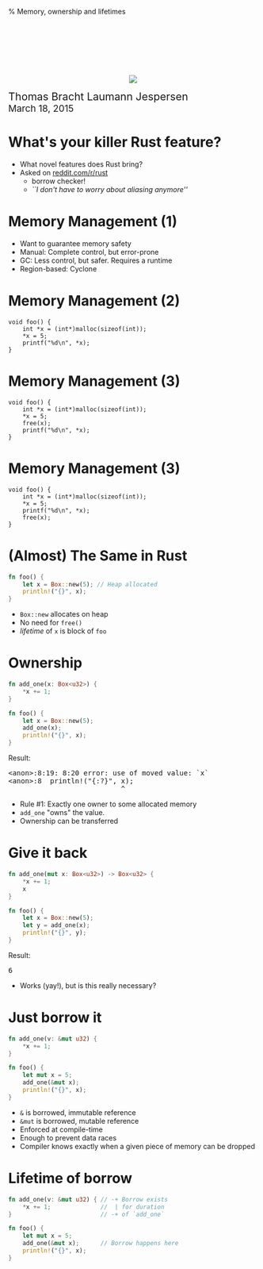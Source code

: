 % Memory, ownership and lifetimes

<div style="text-align: center; margin-top: 120px">
<img src="http://www.rust-lang.org/logos/rust-logo-256x256-blk.png">
</div>

<span style="font-size: 16pt">Thomas Bracht Laumann Jespersen</span>
<br>
<span style="font-size: 14pt">March 18, 2015</span>

# What's your killer Rust feature?

- What novel features does Rust bring?
- Asked on [reddit.com/r/rust](https://www.reddit.com/r/rust/comments/2x0h17/whats_your_killer_rust_feature/)
  * borrow checker!
  * _``I don't have to worry about aliasing anymore''_

# Memory Management (1)

* Want to guarantee memory safety
* Manual: Complete control, but error-prone
* GC: Less control, but safer. Requires a runtime
* Region-based: Cyclone

# Memory Management (2)
```
void foo() {
    int *x = (int*)malloc(sizeof(int));
	*x = 5;
	printf("%d\n", *x);
}
```

# Memory Management (3)
```
void foo() {
	int *x = (int*)malloc(sizeof(int));
	*x = 5;
	free(x);
	printf("%d\n", *x);
}

```

# Memory Management (3)
```
void foo() {
	int *x = (int*)malloc(sizeof(int));
	*x = 5;
	printf("%d\n", *x);
    free(x);
}

```

# (Almost) The Same in Rust

```rust
fn foo() {
    let x = Box::new(5); // Heap allocated
	println!("{}", x);
}
```
* `Box::new` allocates on heap
* No need for `free()`
* _lifetime_ of `x` is block of `foo`

# Ownership
```rust
fn add_one(x: Box<u32>) {
	*x += 1;
}

fn foo() {
    let x = Box::new(5);
	add_one(x);
	println!("{}", x);
}
```
Result:
<pre>
&lt;anon&gt;:8:19: 8:20 error: use of moved value: `x`
&lt;anon&gt;:8 	println!("{:?}", x);
                           &#94;
</pre>

* Rule #1: Exactly one owner to some allocated memory
* `add_one` "owns" the value.
* Ownership can be transferred


# Give it back
```rust
fn add_one(mut x: Box<u32>) -> Box<u32> {
    *x += 1;
	x
}

fn foo() {
    let x = Box::new(5);
	let y = add_one(x);
	println!("{}", y);
}
```
Result:
<pre>
6
</pre>

* Works (yay!), but is this really necessary?

# Just borrow it
```rust
fn add_one(v: &mut u32) {
    *x += 1;
}

fn foo() {
    let mut x = 5;
	add_one(&mut x);
	println!("{}", x);
}
```
* `&` is borrowed, immutable reference
* `&mut` is borrowed, mutable reference
* Enforced at compile-time
* Enough to prevent data races
* Compiler knows exactly when a given piece of memory can be dropped



# Lifetime of borrow
```rust
fn add_one(v: &mut u32) { // -+ Borrow exists
    *x += 1;              //  | for duration
}                         // -+ of `add_one`

fn foo() {
    let mut x = 5;
	add_one(&mut x);      // Borrow happens here
	println!("{}", x);
}
```
